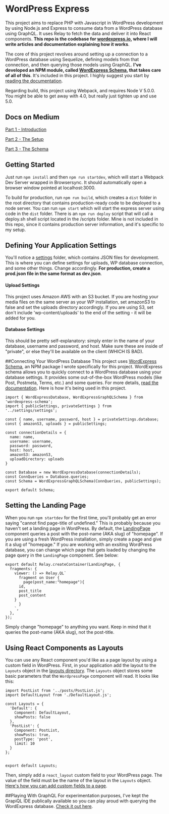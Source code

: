 # WordPress Express

This project aims to replace PHP with Javascript in WordPress development by using Node.js and Express to consume data from a WordPress database using GraphQL. It uses Relay to fetch the data and deliver it into React components. **This repo is the codebase for [wordexpress.io](http://wordexpress.io), where I will write articles and documentation explaining how it works**.

The core of this project revolves around setting up a connection to a WordPress database using Sequelize, defining models from that connection, and then querying those models using GraphQL. **I've developed an NPM module, called [WordExpress Schema](https://github.com/ramsaylanier/wordexpress-schema), that takes care of all of this**. It's included in this project. I highly suggest you start by [reading the documentation](https://github.com/ramsaylanier/wordexpress-schema). 

Regarding build, this project using Webpack, and requires Node V 5.0.0. You might be able to get away with 4.0, but really just tighten up and use 5.0. 

## Docs on Medium
[Part 1 - Introduction](https://medium.com/@verybadhello/wordpress-with-node-react-and-graphql-part-1-introduction-ee0fc491730e#.ir4lezuav)

[Part 2 - The Setup](https://medium.com/@verybadhello/wordpress-with-node-react-and-graphql-part-2-the-setup-adbbfba1e776#.oizvqnau7)

[Part 3 - The Schema](https://medium.com/@verybadhello/wordpress-with-node-react-and-graphql-part-3-the-schema-8569a89016c#.w2dcbi5en)

## Getting Started
Just run ```npm install``` and then ```npm run startdev```, which will start a Webpack Dev Server wrapped in Browsersync. It should automatically open a browser window pointed at localhost:3000. 

To build for production, run ```npm run build```, which creates a ```dist``` folder in the root directory that contains production-ready code to be deployed to a node server. You can run ```npm start``` which will start the express server using code in the ```dist``` folder. There is an ```npm run deploy``` script that will call a deploy.sh shell script located in the /scripts folder. Mine is not included in this repo, since it contains production server information, and it's specific to my setup. 

## Defining Your Application Settings
You'll notice a [settings](https://github.com/ramsaylanier/WordpressExpress/tree/master/settings) folder, which contains JSON files for development. This is where you can define settings for uploads, WP database connection, and some other things. Change accordingly. **For production, create a prod.json file in the same format as dev.json**.

#### Upload Settings
This project uses Amazon AWS with an S3 bucket. If you are hosting your media files on the same server as your WP installation, set amazonS3 to false and set the uploads directory accordingly. If you are using S3, set don't include 'wp-content/uploads' to the end of the setting - it will be added for you. 

#### Database Settings
This should be pretty self-explanatory: simply enter in the name of your database, username and password, and host. Make sure these are inside of "private", or else they'll be available on the client (WHICH IS BAD). 

##Connecting Your WordPress Database
This project uses [WordExpress Schema](https://github.com/ramsaylanier/wordexpress-schema), an NPM package I wrote specifically for this project. WordExpress schema allows you to quickly connect to a WordPress database using your database settings. It provides some out-of-the-box WordPress models (like Post, Postmeta, Terms, etc.) and some queries. For more details, [read the documentation](https://github.com/ramsaylanier/wordexpress-schema).  Here is how it's being used in this project.

```
import { WordExpressDatabase, WordExpressGraphQLSchema } from 'wordexpress-schema';
import { publicSettings, privateSettings } from '../settings/settings';

const { name, username, password, host } = privateSettings.database;
const { amazonS3, uploads } = publicSettings;

const connectionDetails = {
  name: name,
  username: username,
  password: password,
  host: host,
  amazonS3: amazonS3,
  uploadDirectory: uploads
}

const Database = new WordExpressDatabase(connectionDetails);
const ConnQueries = Database.queries;
const Schema = WordExpressGraphQLSchema(ConnQueries, publicSettings);

export default Schema;
```

## Setting the Landing Page
When you run ```npm startdev``` for the first time, you'll probably get an error saying "cannot find page-title of undefined." This is probably because you haven't set a landing page in WordPress. By default, the [LandingPage](https://github.com/ramsaylanier/WordpressExpress/blob/master/app/components/pages/LandingPage.js) component queries a post with the post-name (AKA slug) of "homepage". If you are using a fresh WordPress installation, simply create a page and give it a slug of "homepage." If you are working with an exsiting WordPress database, you can change which page that gets loaded by changing the page query in the ```LandingPage``` component. See below:

```
export default Relay.createContainer(LandingPage, {
  fragments: {
    viewer: () => Relay.QL`
      fragment on User {
        page(post_name:"homepage"){
	  id,
	  post_title
	  post_content
	}
      }
    `,
  },
});
```

Simply change "homepage" to anything you want. Keep in mind that it queries the post-name (AKA slug), not the post-title. 

## Using React Components as Layouts
You can use any React component you'd like as a page layout by using a custom field in WordPress. First, in your application add the layout to the ```Layouts``` object in the [layouts directory](https://github.com/ramsaylanier/WordpressExpress/blob/master/app/components/layouts/layouts.js). The ```Layouts``` object stores some basic parameters that the ```WordpressPage``` component will read. It looks like this:

```
import PostList from '../posts/PostList.js';
import DefaultLayout from './DefaultLayout.js';

const Layouts = {
  'Default': {
    Component: DefaultLayout,
    showPosts: false
  },
  'PostList': {
    Component: PostList,
    showPosts: true,
    postType: 'post',
    limit: 10
  }
};


export default Layouts;
```

Then, simply add a ```react_layout``` custom field to your WordPress page. The value of the field must be the name of the layout in the ```Layouts``` object. [Here's how you can add custom fields to a page](https://codex.wordpress.org/Custom_Fields). 

##Playing With GraphQL
For experimentation purposes, I've kept the GrapiQL IDE publically available so you can play aroud with querying the WordExpress database. [Check it out here](http://wordexpress.io:8080).

